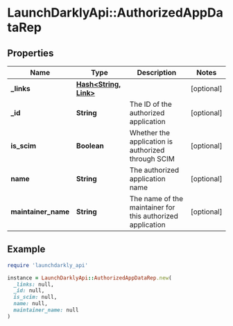 # LaunchDarklyApi::AuthorizedAppDataRep

## Properties

| Name | Type | Description | Notes |
| ---- | ---- | ----------- | ----- |
| **_links** | [**Hash&lt;String, Link&gt;**](Link.md) |  | [optional] |
| **_id** | **String** | The ID of the authorized application | [optional] |
| **is_scim** | **Boolean** | Whether the application is authorized through SCIM | [optional] |
| **name** | **String** | The authorized application name | [optional] |
| **maintainer_name** | **String** | The name of the maintainer for this authorized application | [optional] |

## Example

```ruby
require 'launchdarkly_api'

instance = LaunchDarklyApi::AuthorizedAppDataRep.new(
  _links: null,
  _id: null,
  is_scim: null,
  name: null,
  maintainer_name: null
)
```

